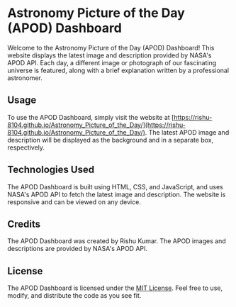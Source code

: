 # Astronomy Picture of the Day (APOD) Dashboard

Welcome to the Astronomy Picture of the Day (APOD) Dashboard! This website displays the latest image and description provided by NASA's APOD API. Each day, a different image or photograph of our fascinating universe is featured, along with a brief explanation written by a professional astronomer.

## Usage

To use the APOD Dashboard, simply visit the website at [https://rishu-8104.github.io/Astronomy_Picture_of_the_Day/](https://rishu-8104.github.io/Astronomy_Picture_of_the_Day/). The latest APOD image and description will be displayed as the background and in a separate box, respectively.

## Technologies Used

The APOD Dashboard is built using HTML, CSS, and JavaScript, and uses NASA's APOD API to fetch the latest image and description. The website is responsive and can be viewed on any device.

## Credits

The APOD Dashboard was created by Rishu Kumar. The APOD images and descriptions are provided by NASA's APOD API.

## License

The APOD Dashboard is licensed under the [MIT License](https://opensource.org/licenses/MIT). Feel free to use, modify, and distribute the code as you see fit.
